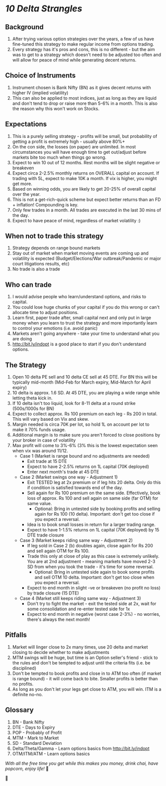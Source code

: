 # *10 Delta Strangles*

## Background

1. After trying various option strategies over the years, a few of us have fine-tuned this strategy to make regular income from options trading.
2. Every strategy has it's pros and cons, this is no different - but the aim was to get to a strategy which doesn't need to be adjusted too often and will allow for peace of mind while generating decent returns.

## Choice of Instruments

1. Instrument chosen is Bank Nifty (BN) as it gives decent returns with higher IV (implied volatility)
2. This can also be applied to most indices, just as long as they are liquid and don't tend to drop or raise more than 5-6% in a month. This is also the reason why this won't work on Stocks.
	
## Expectations
	
1. This is a purely selling strategy - profits will be small, but probability of getting a profit is extremely high - usually above 80%+
2. On the con side, the losses (on paper) are unlimited. In most circumstances you will have enough time to get out/adjust before markets bite too much when things go wrong.
3. Expect to win 10 out of 12 months. Rest months will be slight negative or breakeven
4. Expect circa 2-2.5% monthly returns on OVERALL capital on account. If trading with 5L, expect to make 10K a month. If vix is higher, you might get more.
5. Based on winning odds, you are likely to get 20-25% of overall capital over the year.
6. This is not a get-rich-quick scheme but expect better returns than an FD + inflation! Compounding is key.
7. Only few trades in a month. All trades are executed in the last 30 mins of the day.
8. Expect to have peace of mind, regardless of market volatility :)

## When not to trade this strategy
	
1. Strategy depends on range bound markets
2. Stay out of market when market moving events are coming up and volatility is expected (Budget/Elections/War outbreak/Pandemic or major court litigations results, etc)
3. No trade is also a trade
	
## Who can trade

1. I would advise people who learn/understand options, and risks to capital. 
2. You could lose huge chunks of your capital if you do this wrong or can't allocate time to adjust positions.
3. Learn first, paper trade after, small capital next and only put in large money when you learn to trust the strategy and more importantly learn to control your emotions (i.e. avoid panic)
4. Markets aren't going anywhere - take your time to understand what you are doing
5. http://bit.ly/indopt is a good place to start if you don't understand options.


## The Strategy

1. Open 10 delta PE sell and 10 delta CE sell at 45 DTE. For BN this will be typically mid-month (Mid-Feb for March expiry, Mid-March for April expiry)
2. 10 delta is approx. 1.6 SD. At 45 DTE, you are playing a wide range while letting theta kick in.
3. If 10 delta isn't too liquid, look for 8-11 delta at a round strike (500s/1000s for BN)
4. Expect to collect approx. Rs 100 premium on each leg - Rs 200 in total. This will vary based on Vix and skew. 
5. Margin needed is circa 70K per lot, so hold 1L on account per lot to make it 70% funds usage.
6. Additional margin is to make sure you aren't forced to close positions by your broker in case of volatility
7. Max profit will come to 3%-6% (3% this is the lowest expectation seen when vix was around 11/12.
	- Case 1 (Market is range bound and no adjustments are needed)
		- Exit trade at 15 DTE 
		- Expect to have 2-2.5% returns on 1L capital (70K deployed)
		- Enter next month's trade at 45 DTE
	- Case 2 (Market swings one way - Adjustment 1)
		- Exit TESTED leg at 2x premium or if leg hits 20 delta. Only do this if condition is satisfied towards end of the day.
		- Sell again for Rs 100 premium on the same side. Effectively, book loss of approx. Rs 100 and sell again on same side (far OTM) for same value. 
			- Optional: Bring in untested side by booking profits and selling again for Rs 100 (10 delta). Important: don't get too close if you expect a reversal.
		- Idea is to book small losses in return for a larger trading range.
		- Expect to have 1-1.5% returns on 1L capital (70K deployed) by 15 DTE trade closure
	- Case 3 (Market keeps riding same way - Adjustment 2)
		- If leg sold in Case 2 (b) doubles again, close again for Rs 200 and sell again OTM for Rs 100. 
		- Trade this only at close of play as this case is extremely unlikely. You are at 2nd adjustment - meaning markets have moved 2-3 SD from when you took the trade - it's time for some reversal.
			- Optional: Bring in untested side again to book some profits and sell OTM 10 delta. Important: don't get too close when you expect a reversal.
		- Expect to end month in slight -ve or breakeven (no profit no loss) by trade closure (15 DTE)
	- Case 4 (Market still keeps riding same way - Adjustment 3)
		- Don't try to fight the market - exit the tested side at 2x, wait for some consolidation and re-enter tested side for 1x
		- Expect to end month in negative (worst case 2-3%) - no worries, there's always the next month!
	
## Pitfalls

1. Market will linger close to 2x many times, use 20 delta and market closing to decide whether to make adjustments
2. MTM swings will be huge, but time is an Option seller's friend - stick to the rules and don't be tempted to adjust until the criteria fits (i.e. be disciplined)
3. Don't be tempted to book profits and close in to ATM too often (if market is range bound) - it will come back to bite. Smaller profits is better than no profits.
4. As long as you don't let your legs get close to ATM, you will win. ITM is a definite no-no.

## Glossary

1. BN - Bank Nifty
2. DTE - Days to Expiry
3. POP - Probably of Profit
4. MTM - Mark to Market
5. SD - Standard Deviation
6. Delta/Theta/Gamma - Learn options basics from http://bit.ly/indopt
7. OTM/ITM/ATM - Learn options basics

*With all the free time you get while this makes you money, drink chai, have popcorn, enjoy life!* 🙂

🍿

